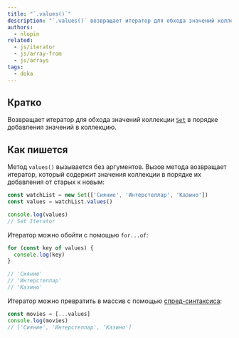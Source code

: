 ```yaml
---
title: "`.values()`"
description: "`.values()` возвращает итератор для обхода значений коллекции `Set`."
authors:
  - nlopin
related:
  - js/iterator
  - js/array-from
  - js/arrays
tags:
  - doka
---
```


## Кратко

Возвращает итератор для обхода значений коллекции [`Set`](/js/set/) в порядке добавления значений в коллекцию.

## Как пишется

Метод `values()` вызывается без аргументов. Вызов метода возвращает итератор, который содержит значения коллекции в порядке их добавления от старых к новым:

```js
const watchList = new Set(['Сияние', 'Интерстеллар', 'Казино'])
const values = watchList.values()

console.log(values)
// Set Iterator
```

Итератор можно обойти с помощью `for...of`:

```js
for (const key of values) {
  console.log(key)
}

// 'Сияние'
// 'Интерстеллар'
// 'Казино'
```

Итератор можно превратить в массив с помощью [спред-синтаксиса](/js/spread/):

```js
const movies = [...values]
console.log(movies)
// ['Сияние', 'Интерстеллар', 'Казино']
```
